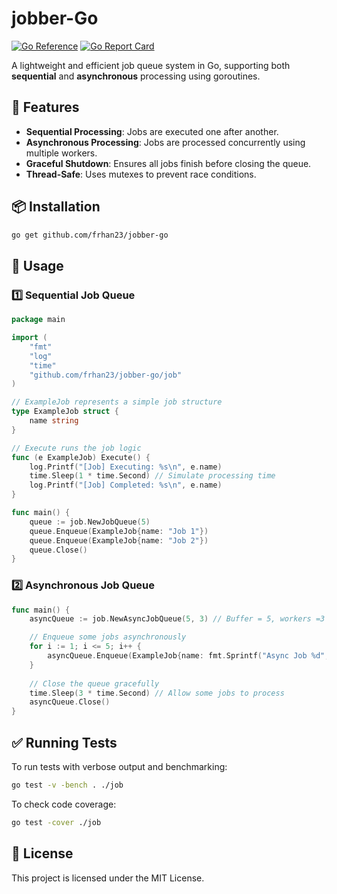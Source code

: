 # jobber-Go
[![Go Reference](https://pkg.go.dev/badge/github.com/FrHaN23/jobber-go.svg)](https://pkg.go.dev/github.com/FrHaN23/jobber-go)
[![Go Report Card](https://goreportcard.com/badge/github.com/frhan23/jobber-go)](https://goreportcard.com/report/github.com/frhan23/jobber-go)

A lightweight and efficient job queue system in Go, supporting both **sequential** and **asynchronous** processing using goroutines.

## 🚀 Features
- **Sequential Processing**: Jobs are executed one after another.
- **Asynchronous Processing**: Jobs are processed concurrently using multiple workers.
- **Graceful Shutdown**: Ensures all jobs finish before closing the queue.
- **Thread-Safe**: Uses mutexes to prevent race conditions.

## 📦 Installation
```sh
go get github.com/frhan23/jobber-go
```

## 🔧 Usage

### 1️⃣ **Sequential Job Queue**
```go
package main

import (
	"fmt"
	"log"
	"time"
	"github.com/frhan23/jobber-go/job"
)

// ExampleJob represents a simple job structure
type ExampleJob struct {
	name string
}

// Execute runs the job logic
func (e ExampleJob) Execute() {
	log.Printf("[Job] Executing: %s\n", e.name)
	time.Sleep(1 * time.Second) // Simulate processing time
	log.Printf("[Job] Completed: %s\n", e.name)
}

func main() {
	queue := job.NewJobQueue(5)
	queue.Enqueue(ExampleJob{name: "Job 1"})
	queue.Enqueue(ExampleJob{name: "Job 2"})
	queue.Close()
}
```

### 2️⃣ **Asynchronous Job Queue**
```go
func main() {
	asyncQueue := job.NewAsyncJobQueue(5, 3) // Buffer = 5, workers =3

	// Enqueue some jobs asynchronously
	for i := 1; i <= 5; i++ {
		asyncQueue.Enqueue(ExampleJob{name: fmt.Sprintf("Async Job %d", i)})
	}
	
	// Close the queue gracefully
	time.Sleep(3 * time.Second) // Allow some jobs to process
	asyncQueue.Close()
}
```

## ✅ Running Tests
To run tests with verbose output and benchmarking:
```sh
go test -v -bench . ./job
```

To check code coverage:
```sh
go test -cover ./job
```

## 📜 License
This project is licensed under the MIT License.
